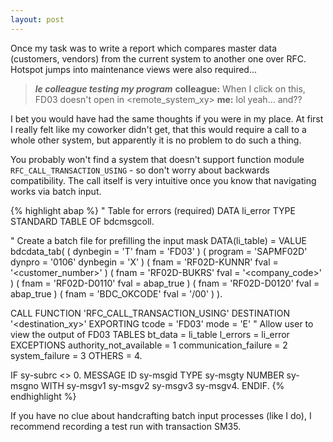 ```yaml
---
layout: post
---
```


Once my task was to write a report which compares master data (customers, vendors) from the current system to another one over RFC. Hotspot jumps into maintenance views were also required...

> ***le colleague testing my program***
> **colleague:** When I click on this, FD03 doesn't open in &lt;remote_system_xy&gt;
> **me:** lol yeah... and??

I bet you would have had the same thoughts if you were in my place. At first I really felt like my coworker didn't get, that this would require a call to a whole other system, but apparently it is no problem to do such a thing.

You probably won't find a system that doesn't support function module `RFC_CALL_TRANSACTION_USING` - so don't worry about backwards compatibility. The call itself is very intuitive once you know that navigating works via batch input.

{% highlight abap %}
&quot; Table for errors (required)
DATA li_error TYPE STANDARD TABLE OF bdcmsgcoll.

&quot; Create a batch file for prefilling the input mask
DATA(li_table) = VALUE bdcdata_tab(
                    ( dynbegin = 'T' fnam = 'FD03' )
                    ( program = 'SAPMF02D' dynpro = '0106' dynbegin = 'X' )
                    ( fnam = 'RF02D-KUNNR' fval = '&lt;customer_number&gt;' )
                    ( fnam = 'RF02D-BUKRS' fval = '&lt;company_code&gt;' )
                    ( fnam = 'RF02D-D0110' fval = abap_true )
                    ( fnam = 'RF02D-D0120' fval = abap_true )
                    ( fnam = 'BDC_OKCODE'  fval = '/00' )
                ).

CALL FUNCTION 'RFC_CALL_TRANSACTION_USING'
    DESTINATION '&lt;destination_xy&gt;'
    EXPORTING
        tcode                   = 'FD03'
        mode                    = 'E'       &quot; Allow user to view the output of FD03
    TABLES
        bt_data                 = li_table
        l_errors                = li_error
    EXCEPTIONS
        authority_not_available = 1
        communication_failure   = 2
        system_failure          = 3
        OTHERS                  = 4.

IF sy-subrc &lt;&gt; 0.
    MESSAGE ID sy-msgid TYPE sy-msgty NUMBER sy-msgno
        WITH sy-msgv1 sy-msgv2 sy-msgv3 sy-msgv4.
ENDIF.
{% endhighlight %}

If you have no clue about handcrafting batch input processes (like I do), I recommend recording a test run with transaction SM35.
